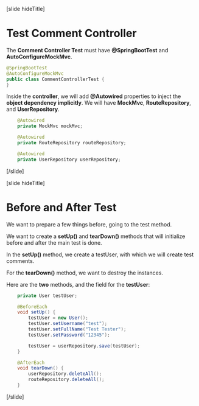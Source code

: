 [slide hideTitle]

# Test Comment Controller

The **Comment Controller Test** must have **@SpringBootTest** and **AutoConfigureMockMvc**.

```java
@SpringBootTest
@AutoConfigureMockMvc
public class CommentControllerTest {
}
```

Inside the **controller**, we will add **@Autowired** properties to inject the **object dependency implicitly**. We will have **MockMvc**, **RouteRepository**, and **UserRepository**.

```java
    @Autowired
    private MockMvc mockMvc;

    @Autowired
    private RouteRepository routeRepository;

    @Autowired
    private UserRepository userRepository;

```

[/slide]

[slide hideTitle]

# Before and After Test

We want to prepare a few things before, going to the test method.

We want to create a **setUp()** and **tearDown()** methods that will initialize before and after the main test is done.

In the **setUp()** method, we create a testUser, with which we will create test comments.

For the **tearDown()** method, we want to destroy the instances.

Here are the **two** methods, and the field for the **testUser**:

```java
    private User testUser;

    @BeforeEach
    void setUp() {
        testUser = new User();
        testUser.setUsername("test");
        testUser.setFullName("Test Tester");
        testUser.setPassword("12345");

        testUser = userRepository.save(testUser);
    }

    @AfterEach
    void tearDown() {
        userRepository.deleteAll();
        routeRepository.deleteAll();
    }
```

[/slide]
